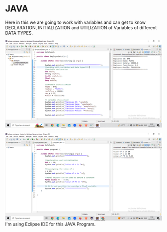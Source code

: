 # JAVA
Here in this we are going to work with variables and can get to know DECLARATION, INITIALIZATION and UTILIZATION of Variables of different DATA TYPES.

![](images/Screenshot%20(219).png)

![](images/Screenshot%20(220).png)
I'm using Eclipse IDE for this JAVA Program.
